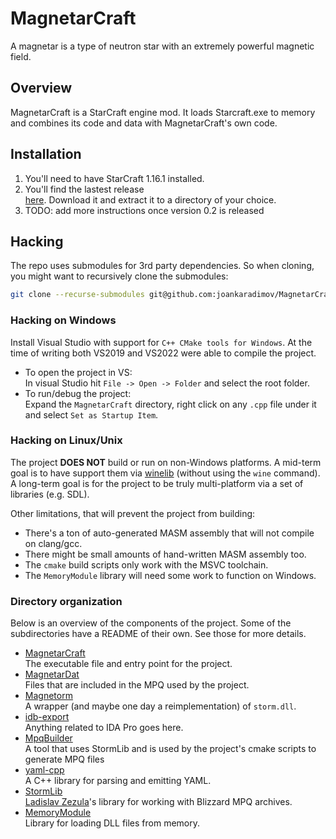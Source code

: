# MagnetarCraft

A magnetar is a type of neutron star with an extremely powerful magnetic field.

## Overview

MagnetarCraft is a StarCraft engine mod. It loads Starcraft.exe to memory and
combines its code and data with MagnetarCraft's own code.

## Installation

1. You'll need to have StarCraft 1.16.1 installed.
1. You'll find the lastest release\
   [here](https://github.com/joankaradimov/MagnetarCraft/releases).
   Download it and extract it to a directory of your choice.
1. TODO: add more instructions once version 0.2 is released

## Hacking

The repo uses submodules for 3rd party dependencies. So when cloning, you might
want to recursively clone the submodules:

```bash
git clone --recurse-submodules git@github.com:joankaradimov/MagnetarCraft.git
```

### Hacking on Windows

Install Visual Studio with support for `C++ CMake tools for Windows`. At the
time of writing both VS2019 and VS2022 were able to compile the project.

- To open the project in VS:\
  In visual Studio hit `File -> Open -> Folder` and select the root folder.
- To run/debug the project:\
  Expand the `MagnetarCraft` directory, right click on any `.cpp` file under
  it and select `Set as Startup Item`.

### Hacking on Linux/Unix

The project **DOES NOT** build or run on non-Windows platforms. A mid-term goal
is to have support them via [winelib](https://wiki.winehq.org/Winelib) (without
using the `wine` command). A long-term goal is for the project to be truly
multi-platform via a set of libraries (e.g. SDL).

Other limitations, that will prevent the project from building:
  - There's a ton of auto-generated MASM assembly that will not compile on clang/gcc.
  - There might be small amounts of hand-written MASM assembly too.
  - The `cmake` build scripts only work with the MSVC toolchain.
  - The `MemoryModule` library will need some work to function on Windows.

### Directory organization

Below is an overview of the components of the project. Some of the
subdirectories have a README of their own. See those for more details.

- [MagnetarCraft](https://github.com/joankaradimov/MagnetarCraft/tree/master/MagnetarCraft)\
  The executable file and entry point for the project.
- [MagnetarDat](https://github.com/joankaradimov/MagnetarCraft/tree/master/Magnetorm)\
  Files that are included in the MPQ used by the project.
- [Magnetorm](https://github.com/joankaradimov/MagnetarCraft/tree/master/Magnetorm)\
  A wrapper (and maybe one day a reimplementation) of `storm.dll`.
- [idb-export](https://github.com/joankaradimov/MagnetarCraft/tree/master/idb-export)\
  Anything related to IDA Pro goes here.
- [MpqBuilder](https://github.com/joankaradimov/MagnetarCraft/tree/master/MpqBuilder)\
  A tool that uses StormLib and is used by the project's cmake scripts to
  generate MPQ files
- [yaml-cpp](https://github.com/jbeder/yaml-cpp)\
  A C++ library for parsing and emitting YAML.
- [StormLib](https://github.com/ladislav-zezula/StormLib)\
  [Ladislav Zezula](https://github.com/ladislav-zezula)'s library for working
  with Blizzard MPQ archives.
- [MemoryModule](https://github.com/fancycode/MemoryModule)\
  Library for loading DLL files from memory.
